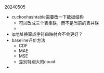 20240505
- cuckoohashtable需要改一下数据结构
  - 可以改成三个表串联，而不是当前的表并联
  - 
- ip地址换算成字符串映射会不会更好？
- baseline评价方法
  - CDF
  - MAE
  - MSE
  - 差别特别大的count
- 